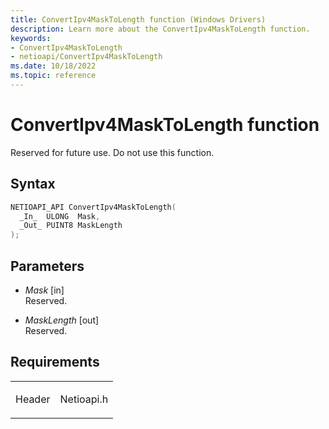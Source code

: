 ```yaml
---
title: ConvertIpv4MaskToLength function (Windows Drivers)
description: Learn more about the ConvertIpv4MaskToLength function.
keywords:
- ConvertIpv4MaskToLength
- netioapi/ConvertIpv4MaskToLength
ms.date: 10/18/2022
ms.topic: reference
---
```


# ConvertIpv4MaskToLength function

Reserved for future use. Do not use this function.

## Syntax

``` c++
NETIOAPI_API ConvertIpv4MaskToLength(
  _In_  ULONG  Mask,
  _Out_ PUINT8 MaskLength
);
```

## Parameters

- *Mask* \[in\]  
   Reserved.

- *MaskLength* \[out\]  
   Reserved.

## Requirements

<table>
<tbody>
<tr class="odd">
<td><p>Header</p></td>
<td>Netioapi.h</td>
</tr>
</tbody>
</table>
